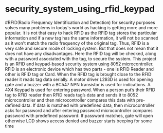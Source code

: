 # security_system_using_rfid_keypad


#RFID(Radio Frequency Identification and Detection)  for security purposes solves many problems in today's world as hacking is getting more and more popular. It is not that easy to hack RFID as the RFID tag stores the particular information and if a new tag has the same information, it will not be scanned as it won't match the radio frequency of the original tag. Thus, RFID is a very safe and secure mode of locking system. But that does not mean that it does not have any disadvantages. Here the RFID tag will be checked, along with a password associated with the tag, to secure the system. This project is an RFID and keypad-based security system using 8052 microcontroller. RFID is an electronic device which has two parts - one is RFID Reader and other is RFID tag or Card. When the RFID tag is brought close to the RFID reader it reads tag data serially. A motor driver L293D is used for opening gate and a buzzer with a BC547 NPN transistor is used for indications. A 4X4 Keypad is used for entering password. When a person put’s their RFID tag to RFID reader then RFID reads tag’s data and sends it to 8052 microcontroller and then microcontroller compares this data with pre-defined data. If data is matched with predefined data, then microcontroller asks for password and after entering password microcontroller compares password with predefined password. If password matches, gate will open otherwise LCD shows access denied and buzzer starts beeping for some time
